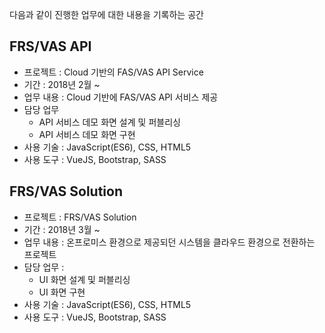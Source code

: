 다음과 같이 진행한 업무에 대한 내용을 기록하는 공간

## FRS/VAS API
- 프로젝트 : Cloud 기반의 FAS/VAS API Service
- 기간 : 2018년 2월 ~
- 업무 내용 : Cloud 기반에 FAS/VAS API 서비스 제공
- 담당 업무
  - API 서비스 데모 화면 설계 및 퍼블리싱
  - API 서비스 데모 화면 구현
- 사용 기술 : JavaScript(ES6), CSS, HTML5
- 사용 도구 : VueJS, Bootstrap, SASS


## FRS/VAS Solution
- 프로젝트 : FRS/VAS Solution
- 기간 : 2018년 3월 ~
- 업무 내용 : 온프로미스 환경으로 제공되던 시스템을 클라우드 환경으로 전환하는 프로젝트
- 담당 업무 :
  - UI 화면 설계 및 퍼블리싱
  - UI 화면 구현
- 사용 기술 : JavaScript(ES6), CSS, HTML5
- 사용 도구 : VueJS, Bootstrap, SASS
